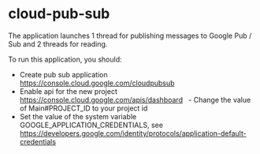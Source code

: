 # cloud-pub-sub
The application launches 1 thread for publishing messages to Google Pub / Sub and 2 threads for reading.

To run this application, you should:
  - Create pub sub application https://console.cloud.google.com/cloudpubsub
  - Enable api for the new project https://console.cloud.google.com/apis/dashboard
  - Change the value of Main#PROJECT_ID to your project id
  - Set the value of the system variable GOOGLE_APPLICATION_CREDENTIALS, see https://developers.google.com/identity/protocols/application-default-credentials
